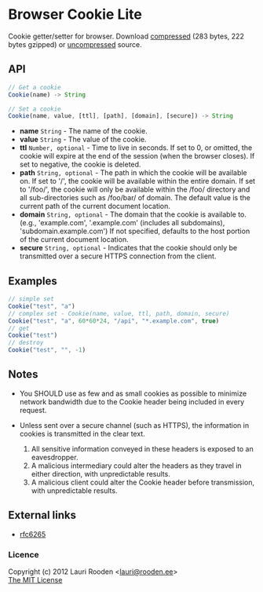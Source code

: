 

Browser Cookie Lite
===================

Cookie getter/setter for browser.
Download [compressed][1]
(283 bytes, 222 bytes gzipped)
or [uncompressed][2] source.


API
---

```javascript
// Get a cookie
Cookie(name) -> String

// Set a cookie
Cookie(name, value, [ttl], [path], [domain], [secure]) -> String
```

-   **name** `String` - The name of the cookie.
-   **value** `String` - The value of the cookie.
-   **ttl** `Number, optional` - Time to live in seconds.
    If set to 0, or omitted, the cookie will expire
    at the end of the session (when the browser closes).
    If set to negative, the cookie is deleted.
-   **path** `String, optional` - The path in which the cookie will be available on.
    If set to '/', the cookie will be available within the entire domain.
    If set to '/foo/', the cookie will only be available within
    the /foo/ directory and all sub-directories such as /foo/bar/ of domain.
    The default value is the current path of the current document location.
-   **domain** `String, optional` - The domain that the cookie is available to.
    (e.g., 'example.com', '.example.com' (includes all subdomains), 'subdomain.example.com')
    If not specified, defaults to the host portion of the current document location.
-   **secure** `String, optional` - Indicates that the cookie should only be transmitted
    over a secure HTTPS connection from the client.


Examples
--------

```javascript
// simple set
Cookie("test", "a")
// complex set - Cookie(name, value, ttl, path, domain, secure)
Cookie("test", "a", 60*60*24, "/api", "*.example.com", true)
// get
Cookie("test")
// destroy
Cookie("test", "", -1)
```


Notes
-----

-   You SHOULD use as few and as small cookies as possible to minimize network
    bandwidth due to the Cookie header being included in every request.

-   Unless sent over a secure channel (such as HTTPS),
    the information in cookies is transmitted in the clear text.
    1.  All sensitive information conveyed in these headers is exposed to
        an eavesdropper.
    2.  A malicious intermediary could alter the headers as they travel
        in either direction, with unpredictable results.
    3.  A malicious client could alter the Cookie header before
        transmission, with unpredictable results.



External links
--------------

- [rfc6265][]



### Licence

Copyright (c) 2012 Lauri Rooden &lt;lauri@rooden.ee&gt;  
[The MIT License](http://lauri.rooden.ee/mit-license.txt)


[1]: https://raw.github.com/litejs/browser-cookie-lite/master/min.js
[2]: https://raw.github.com/litejs/browser-cookie-lite/master/browser-cookie-lite.js
[rfc6265]: http://tools.ietf.org/html/rfc6265


